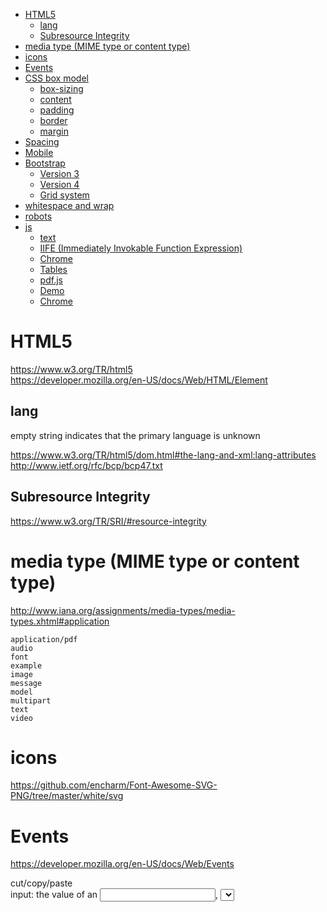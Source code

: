 
<!-- TOC -->

- [HTML5](#html5)
    - [lang](#lang)
    - [Subresource Integrity](#subresource-integrity)
- [media type (MIME type or content type)](#media-type-mime-type-or-content-type)
- [icons](#icons)
- [Events](#events)
- [CSS box model](#css-box-model)
    - [box-sizing](#box-sizing)
    - [content](#content)
    - [padding](#padding)
    - [border](#border)
    - [margin](#margin)
- [Spacing](#spacing)
- [Mobile](#mobile)
- [Bootstrap](#bootstrap)
    - [Version 3](#version-3)
    - [Version 4](#version-4)
    - [Grid system](#grid-system)
- [whitespace and wrap](#whitespace-and-wrap)
- [robots](#robots)
- [js](#js)
    - [text](#text)
    - [IIFE (Immediately Invokable Function Expression)](#iife-immediately-invokable-function-expression)
    - [Chrome](#chrome)
    - [Tables](#tables)
    - [pdf.js](#pdfjs)
    - [Demo](#demo)
    - [Chrome](#chrome-1)

<!-- /TOC -->

# HTML5
https://www.w3.org/TR/html5  
https://developer.mozilla.org/en-US/docs/Web/HTML/Element

## lang
empty string indicates that the primary language is unknown

https://www.w3.org/TR/html5/dom.html#the-lang-and-xml:lang-attributes  
http://www.ietf.org/rfc/bcp/bcp47.txt  

## Subresource Integrity
https://www.w3.org/TR/SRI/#resource-integrity

# media type (MIME type or content type)
http://www.iana.org/assignments/media-types/media-types.xhtml#application

    application/pdf
    audio
    font
    example
    image
    message
    model
    multipart
    text
    video

# icons
https://github.com/encharm/Font-Awesome-SVG-PNG/tree/master/white/svg

# Events
https://developer.mozilla.org/en-US/docs/Web/Events

cut/copy/paste  
input: the value of an <input>, <select>, or <textarea> element is changed  
ValueChange: mainly for an accessibility purpose, e.g.: <progress>  
change(Firefox OS specific, any change made to a file inside a given storage area)

# CSS box model
https://developer.mozilla.org/en-US/docs/Web/CSS/CSS_Box_Model/Introduction_to_the_CSS_box_model  
Every box is composed of four parts (or areas), defined by their respective edges.  
![](https://mdn.mozillademos.org/files/8685/boxmodel-(3).png)  

## box-sizing
https://developer.mozilla.org/en-US/docs/Web/CSS/box-sizing

`content-box` is the default.  
`border-box` tells the browser to account for any border and padding in the value you specify for width and height. 

## content
"real" content of the element  

size can be explicitly defined with the width, min-width, max-width, height, min-height, and max-height properties.  

When the content area has a background, it extends into the padding.

## padding
extends the content area to include the element's padding.

    dimensions: padding-box width/height
    thickness: padding[-top/right/bottomleft]

## border
extends the padding area to include the element's borders.

    dimensions: border-box width/height
    thickness: border[-width]

If the box-sizing property is set to border-box, the border area's size can be explicitly defined with the width, min-width, max-width, height, min-height, and max-height properties.

## margin
extends the border area to include an empty area used to separate the element from its neighbors.

    dimensions: margin-box width/height
    size: margin[-top/right/bottomleft]

When margin collapsing occurs, the margin area is not clearly defined since margins are shared between boxes.  
https://developer.mozilla.org/en/CSS/margin_collapsing

# Spacing
https://getbootstrap.com/docs/4.0/utilities/spacing/

    {property}{sides}-{size} for xs
    {property}{sides}-{sm, md, lg, xl}-{size}

    m - margin
    p - padding

    t - top
    b - bottom
    l - left
    r - right
    x - *-left and *-right
    y - *-top and *-bottom
    blank - all 4 sides

    0 - 0
    1 -$spacer * .25
    2 -$spacer * .5
    3 -$spacer
    4 -$spacer * 1.5
    5 -$spacer * 3
    auto - margin auto


# Mobile
https://developer.mozilla.org/en-US/docs/Mozilla/Mobile/Viewport_meta_tag

    viewport: a virtual "window"
    viewport meta tag: let web developers control the viewport's size and scale.

https://developer.apple.com/library/content/documentation/AppleApplications/Reference/SafariHTMLRef/Articles/MetaTags.html#//apple_ref/doc/uid/TP40008193

    initial-scale: The default is calculated to fit the webpage in the visible area.
    maximum-scale:  The default is 5.0. The range is from >0 to 10.0.
    user-scalable: whether or not the user can zoom in and out. yes
    shrink-to-fit=no: override  "width=device-width" to prevent the page from scaling
        <meta name="viewport" content="width=device-width, initial-scale=1.0, shrink-to-fit=no">

# Bootstrap
## Version 3
https://getbootstrap.com/docs/3.3/getting-started/#download-cdn  

## Version 4
https://v4-alpha.getbootstrap.com/getting-started/introduction/#starter-template

http://blog.getbootstrap.com/2017/08/10/bootstrap-4-beta/

- compiles faster than ever thanks to Libsass
- moved nearly everything to flexbox, added a new grid tier to better target mobile devices, and completely overhauled our source Sass with better variables, mixins, and now maps, too.
- https://getbootstrap.com/docs/4.0/components/card/
- move gradients, transitions, shadows, grid classes, and more into Sass variables. 
- drop support for IE8/IE9, Safari 8-, iOS 8-, etc
- JS plugins in ES6. new teardown methods, option type checking, new methods, and more.
- auto-placement of tooltips, popovers, and dropdowns from https://popper.js.org
- npm scripts instead of Grunt

## Grid system
https://getbootstrap.com/docs/3.3/css/#grid

Rows must be placed within a .container[-fluid] for proper alignment and padding.
Columns create gutters (gaps between column content) via `padding`. That padding is offset in rows for the first and last column via negative margin on `.rows`.

# whitespace and wrap
https://css-tricks.com/almanac/properties/w/whitespace/

|   | New lines | Spaces and tabs | Text wrapping |
| --- | --- | --- | --- |
| normal | Collapse | Collapse | Wrap |
| pre | Preserve | Preserve | No wrap |
| nowrap | Collapse | Collapse | No wrap |
| pre-wrap | Preserve | Preserve | Wrap |
| pre-line | Preserve | Collapse | Wrap |

# robots
    <META NAME="ROBOTS" CONTENT="INDEX, FOLLOW">

    robots.txt
        User-agent: Google
        Disallow:

        User-agent: *
        Disallow: /tmp/

# js
## text
    <div id="divA">This is <span>some</span> text</div>
    textContent: "This is some text"

## IIFE (Immediately Invokable Function Expression)
    (function() {
        statements
    })();

## Chrome
Cross origin requests are only supported for protocol schemes:  
http, data, chrome, chrome-extension, https.

## Tables
https://github.com/olifolkerd/tabulator  

## pdf.js
https://github.com/mozilla/pdf.js/tree/master/examples/helloworld

## Demo
https://fzinfz.github.io/scripts/

## Chrome

    var j = []
    var list = document.getElementsByClassName("")

    for (var i = 0; i < list.length; i++) {
        j.push(list[i].parentNode.innerText);
    }
